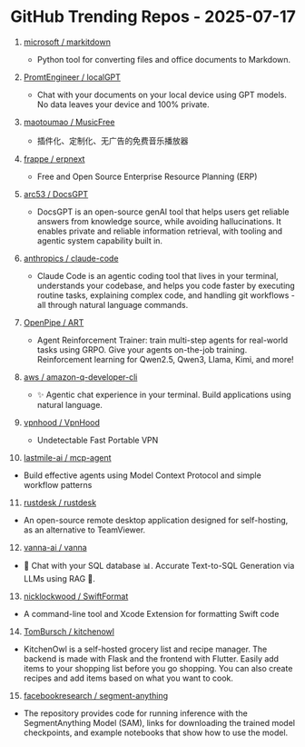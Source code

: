 # GitHub Trending Repos - 2025-07-17

1. [microsoft /    markitdown](https://github.com/microsoft/markitdown)
   - Python tool for converting files and office documents to Markdown.

2. [PromtEngineer /    localGPT](https://github.com/PromtEngineer/localGPT)
   - Chat with your documents on your local device using GPT models. No data leaves your device and 100% private.

3. [maotoumao /    MusicFree](https://github.com/maotoumao/MusicFree)
   - 插件化、定制化、无广告的免费音乐播放器

4. [frappe /    erpnext](https://github.com/frappe/erpnext)
   - Free and Open Source Enterprise Resource Planning (ERP)

5. [arc53 /    DocsGPT](https://github.com/arc53/DocsGPT)
   - DocsGPT is an open-source genAI tool that helps users get reliable answers from knowledge source, while avoiding hallucinations. It enables private and reliable information retrieval, with tooling and agentic system capability built in.

6. [anthropics /    claude-code](https://github.com/anthropics/claude-code)
   - Claude Code is an agentic coding tool that lives in your terminal, understands your codebase, and helps you code faster by executing routine tasks, explaining complex code, and handling git workflows - all through natural language commands.

7. [OpenPipe /    ART](https://github.com/OpenPipe/ART)
   - Agent Reinforcement Trainer: train multi-step agents for real-world tasks using GRPO. Give your agents on-the-job training. Reinforcement learning for Qwen2.5, Qwen3, Llama, Kimi, and more!

8. [aws /    amazon-q-developer-cli](https://github.com/aws/amazon-q-developer-cli)
   - ✨ Agentic chat experience in your terminal. Build applications using natural language.

9. [vpnhood /    VpnHood](https://github.com/vpnhood/VpnHood)
   - Undetectable Fast Portable VPN

10. [lastmile-ai /    mcp-agent](https://github.com/lastmile-ai/mcp-agent)
   - Build effective agents using Model Context Protocol and simple workflow patterns

11. [rustdesk /    rustdesk](https://github.com/rustdesk/rustdesk)
   - An open-source remote desktop application designed for self-hosting, as an alternative to TeamViewer.

12. [vanna-ai /    vanna](https://github.com/vanna-ai/vanna)
   - 🤖 Chat with your SQL database 📊. Accurate Text-to-SQL Generation via LLMs using RAG 🔄.

13. [nicklockwood /    SwiftFormat](https://github.com/nicklockwood/SwiftFormat)
   - A command-line tool and Xcode Extension for formatting Swift code

14. [TomBursch /    kitchenowl](https://github.com/TomBursch/kitchenowl)
   - KitchenOwl is a self-hosted grocery list and recipe manager. The backend is made with Flask and the frontend with Flutter. Easily add items to your shopping list before you go shopping. You can also create recipes and add items based on what you want to cook.

15. [facebookresearch /    segment-anything](https://github.com/facebookresearch/segment-anything)
   - The repository provides code for running inference with the SegmentAnything Model (SAM), links for downloading the trained model checkpoints, and example notebooks that show how to use the model.

